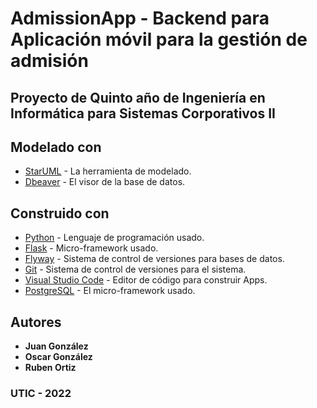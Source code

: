 # AdmissionApp - Backend para Aplicación móvil para la gestión de admisión
## Proyecto de Quinto año de Ingeniería en Informática para Sistemas Corporativos II

## Modelado con
* [StarUML](http://staruml.io/) - La herramienta de modelado.
* [Dbeaver](https://dbeaver.io/) - El visor de la base de datos.

## Construido con
* [Python](https://www.python.org/) - Lenguaje de programación usado.
* [Flask](https://flask.palletsprojects.com/en/2.0.x/) - Micro-framework usado.
* [Flyway](https://flywaydb.org/) - Sistema de control de versiones para bases de datos.
* [Git](https://git-scm.com/) - Sistema de control de versiones para el sistema.
* [Visual Studio Code](https://code.visualstudio.com/) - Editor de código para construir Apps.
* [PostgreSQL](https://www.postgresql.org/) - El micro-framework usado.

## Autores
* **Juan González**
* **Oscar González**
* **Ruben Ortiz**

### UTIC - 2022
